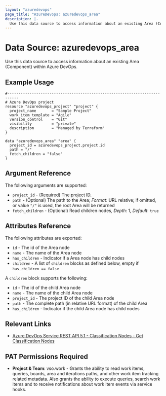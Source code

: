 ```yaml
---
layout: "azuredevops"
page_title: "AzureDevops: azuredevops_area"
description: |-
  Use this data source to access information about an existing Area (Component) within Azure DevOps.
---
```


# Data Source: azuredevops_area

Use this data source to access information about an existing Area (Component) within Azure DevOps.

## Example Usage

```hcl
#---------------------------------------------------------------------------
# Azure DevOps project
resource "azuredevops_project" "project" {
  project_name       = "Sample Project"
  work_item_template = "Agile"
  version_control    = "Git"
  visibility         = "private"
  description        = "Managed by Terraform"
}

data "azuredevops_area" "area" {
  project_id = azuredevops_project.project.id
  path = "/"
  fetch_children = "false"
}
```

## Argument Reference

The following arguments are supported:

- `project_id` - (Required) The project ID.
- `path` - (Optional) The path to the Area; _Format_: URL relative; if omitted, or value `"/"` is used, the root Area will be returned
- `fetch_children` - (Optional) Read children nodes, _Depth_: 1, _Default_: `true`

## Attributes Reference

The following attributes are exported:

- `id` - The id of the Area node
- `name` - The name of the Area node
- `has_children` - Indicator if a Area node has child nodes
- `children` - A list of `children` blocks as defined below, empty if `has_children == false`

A `children` block supports the following:

- `id` - The id of the child Area node
- `name` - The name of the child Area node
- `project_id` - The project ID of the child Area node
- `path` - The complete path (in relative URL format) of the child Area
- `has_children` - Indicator if the child Area node has child nodes

## Relevant Links

- [Azure DevOps Service REST API 5.1 - Classification Nodes - Get Classification Nodes](https://docs.microsoft.com/en-us/rest/api/azure/devops/wit/classification%20nodes/get%20classification%20nodes?view=azure-devops-rest-5.1)

## PAT Permissions Required

- **Project & Team**: vso.work - Grants the ability to read work items, queries, boards, area and iterations paths, and other work item tracking related metadata. Also grants the ability to execute queries, search work items and to receive notifications about work item events via service hooks. 
